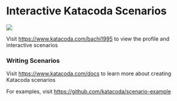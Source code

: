 # Interactive Katacoda Scenarios

[![](http://shields.katacoda.com/katacoda/bachi1995/count.svg)](https://www.katacoda.com/bachi1995 "Get your profile on Katacoda.com")

Visit https://www.katacoda.com/bachi1995 to view the profile and interactive scenarios

### Writing Scenarios
Visit https://www.katacoda.com/docs to learn more about creating Katacoda scenarios

For examples, visit https://github.com/katacoda/scenario-example
